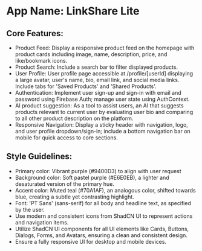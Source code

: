 # **App Name**: LinkShare Lite

## Core Features:

- Product Feed: Display a responsive product feed on the homepage with product cards including image, name, description, price, and like/bookmark icons.
- Product Search: Include a search bar to filter displayed products.
- User Profile: User profile page accessible at /profile/[userId] displaying a large avatar, user's name, bio, email link, and social media links. Include tabs for 'Saved Products' and 'Shared Products'.
- Authentication: Implement user sign-up and sign-in with email and password using Firebase Auth; manage user state using AuthContext.
- AI product suggestion: As a tool to assist users, an AI that suggests products relevant to current user by evaluating user bio and comparing to all other product description on the platform.
- Responsive Navigation: Display a sticky header with navigation, logo, and user profile dropdown/sign-in; include a bottom navigation bar on mobile for quick access to core sections.

## Style Guidelines:

- Primary color: Vibrant purple (#9400D3) to align with user request
- Background color: Soft pastel purple (#E6E0EB), a lighter and desaturated version of the primary hue.
- Accent color: Muted teal (#70A1AF), an analogous color, shifted towards blue, creating a subtle yet contrasting highlight.
- Font: 'PT Sans' (sans-serif) for all body and headline text, as specified by the user.
- Use modern and consistent icons from ShadCN UI to represent actions and navigation items.
- Utilize ShadCN UI components for all UI elements like Cards, Buttons, Dialogs, Forms, and Avatars, ensuring a clean and consistent design.
- Ensure a fully responsive UI for desktop and mobile devices.